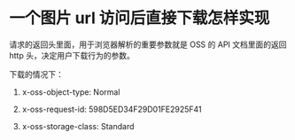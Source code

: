 # 一个图片 url 访问后直接下载怎样实现

请求的返回头里面，用于浏览器解析的重要参数就是 OSS 的 API 文档里面的返回 http 头，决定用户下载行为的参数。 

下载的情况下： 

1. x-oss-object-type: Normal 

2. x-oss-request-id: 598D5ED34F29D01FE2925F41 

3. x-oss-storage-class: Standard

